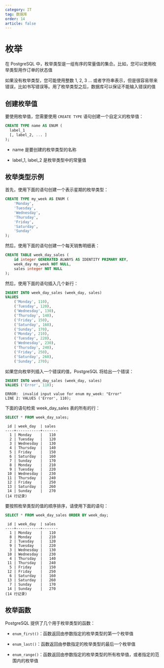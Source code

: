 ```yaml
---
category: IT
tag: 数据库
order: 14
article: false
---
```


# 枚举

在 PostgreSQL 中，枚举类型是一组有序的常量值的集合。比如，您可以使用枚举类型用作订单的状态值

如果没有枚举类型，您可能使用整数 1, 2, 3 ... 或者字符串表示，但是很容易带来错误，比如书写错误等。用了枚举类型之后，数据库可以保证不能输入错误的值

## 创建枚举值

要使用枚举值，您需要使用 `CREATE TYPE` 语句创建一个自定义的枚举值：

```sql
CREATE TYPE name AS ENUM (
  label_1
  [, label_2, ... ]
);
```

- name 是要创建的枚举类型的名称

- label_1, label_2 是枚举类型中的常量值

## 枚举类型示例

首先，使用下面的语句创建一个表示星期的枚举类型：

```sql
CREATE TYPE my_week AS ENUM (
    'Monday',
    'Tuesday',
    'Wednesday',
    'Thursday',
    'Friday',
    'Saturday',
    'Sunday'
);
```

然后，使用下面的语句创建一个每天销售明细表：

```sql
CREATE TABLE week_day_sales (
    id integer GENERATED ALWAYS AS IDENTITY PRIMARY KEY,
    week_day my_week NOT NULL,
    sales integer NOT NULL
);
```

然后，使用下面的语句插入几个新行：

```sql
INSERT INTO week_day_sales (week_day, sales)
VALUES
    ('Monday', 110),
    ('Tuesday', 120),
    ('Wednesday', 130),
    ('Thursday', 140),
    ('Friday', 150),
    ('Saturday', 160),
    ('Sunday', 170),
    ('Monday', 210),
    ('Tuesday', 220),
    ('Wednesday', 230),
    ('Thursday', 240),
    ('Friday', 250),
    ('Saturday', 260),
    ('Sunday', 270);
```

如果您向枚举列插入一个错误的值，PostgreSQL 将给出一个错误：

```sql
INSERT INTO week_day_sales (week_day, sales)
VALUES ('Error', 110);
```

```text
ERROR:  invalid input value for enum my_week: "Error"
LINE 2: VALUES ('Error', 110);
```

下面的语句检索 week_day_sales 表的所有的行：

```sql
SELECT * FROM week_day_sales;
```

```text
 id | week_day  | sales
----+-----------+-------
  1 | Monday    |   110
  2 | Tuesday   |   120
  3 | Wednesday |   130
  4 | Thursday  |   140
  5 | Friday    |   150
  6 | Saturday  |   160
  7 | Sunday    |   170
  8 | Monday    |   210
  9 | Tuesday   |   220
 10 | Wednesday |   230
 11 | Thursday  |   240
 12 | Friday    |   250
 13 | Saturday  |   260
 14 | Sunday    |   270
(14 行记录)
```

要按照枚举类型的值的顺序排序，请使用下面的语句：

```sql
SELECT * FROM week_day_sales ORDER BY week_day;
```

```text
 id | week_day  | sales
----+-----------+-------
  1 | Monday    |   110
  8 | Monday    |   210
  2 | Tuesday   |   120
  9 | Tuesday   |   220
  3 | Wednesday |   130
 10 | Wednesday |   230
  4 | Thursday  |   140
 11 | Thursday  |   240
  5 | Friday    |   150
 12 | Friday    |   250
  6 | Saturday  |   160
 13 | Saturday  |   260
  7 | Sunday    |   170
 14 | Sunday    |   270
(14 行记录)
```

## 枚举函数

PostgreSQL 提供了几个用于枚举类型的函数：

- `enum_first()`：函数返回由参数指定的枚举类型的第一个枚举值

- `enum_last()`：函数返回由参数指定的枚举类型的最后一个枚举值

- `enum_range()`：函数返回由参数指定的枚举类型的所有枚举值，或者指定的范围内的枚举值